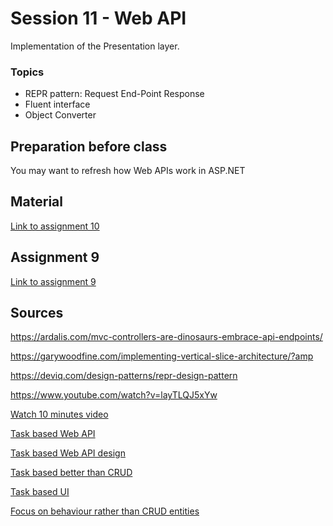 # Session 11 - Web API
Implementation of the Presentation layer.

### Topics
* REPR pattern: Request End-Point Response
* Fluent interface
* Object Converter

## Preparation before class
You may want to refresh how Web APIs work in ASP.NET

## Material
[Link to assignment 10]()

## Assignment 9
[Link to assignment 9]()

## Sources
https://ardalis.com/mvc-controllers-are-dinosaurs-embrace-api-endpoints/

https://garywoodfine.com/implementing-vertical-slice-architecture/?amp

https://deviq.com/design-patterns/repr-design-pattern

https://www.youtube.com/watch?v=layTLQJ5xYw

[Watch 10 minutes video](https://www.youtube.com/watch?v=DjZepWrAKzM)

[Task based Web API](https://www.youtube.com/watch?v=6XO6vSiioWE)

[Task based Web API design](https://www.linkedin.com/advice/0/what-some-best-practices-using-restful)

[Task based better than CRUD](https://betterprogramming.pub/is-task-based-ui-a-better-solution-than-crud-apis-768648fc5161)

[Task based UI](https://cqrs.wordpress.com/documents/task-based-ui/)

[Focus on behaviour rather than CRUD entities](https://www.youtube.com/watch?v=v5Fss4fCl8c)
